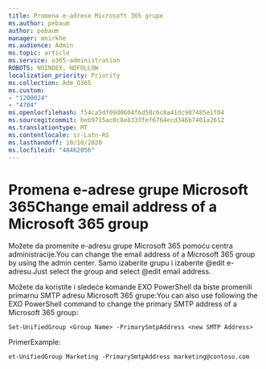 ```yaml
---
title: Promena e-adrese Microsoft 365 grupe
ms.author: pebaum
author: pebaum
manager: mnirkhe
ms.audience: Admin
ms.topic: article
ms.service: o365-administration
ROBOTS: NOINDEX, NOFOLLOW
localization_priority: Priority
ms.collection: Adm_O365
ms.custom:
- "1200024"
- "4704"
ms.openlocfilehash: f54ca5df09d0604f6d58c6c8a41dc907485e1f04
ms.sourcegitcommit: beb9715ac0c8e8333fef6764ecd346b7401a2612
ms.translationtype: MT
ms.contentlocale: sr-Latn-RS
ms.lasthandoff: 10/10/2020
ms.locfileid: "48462056"
---
```

# <a name="change-email-address-of-a-microsoft-365-group"></a><span data-ttu-id="d7fc9-102">Promena e-adrese grupe Microsoft 365</span><span class="sxs-lookup"><span data-stu-id="d7fc9-102">Change email address of a Microsoft 365 group</span></span>

<span data-ttu-id="d7fc9-103">Možete da promenite e-adresu grupe Microsoft 365 pomoću centra administracije.</span><span class="sxs-lookup"><span data-stu-id="d7fc9-103">You can change the email address of a Microsoft 365 group by using the admin center.</span></span> <span data-ttu-id="d7fc9-104">Samo izaberite grupu i izaberite @edit e-adresu.</span><span class="sxs-lookup"><span data-stu-id="d7fc9-104">Just select the group and select @edit email address.</span></span>

<span data-ttu-id="d7fc9-105">Možete da koristite i sledeće komande EXO PowerShell da biste promenili primarnu SMTP adresu Microsoft 365 grupe:</span><span class="sxs-lookup"><span data-stu-id="d7fc9-105">You can also use following the EXO PowerShell command to change the primary SMTP address of a Microsoft 365 group:</span></span>

`Set-UnifiedGroup <Group Name> -PrimarySmtpAddress <new SMTP Address>`

<span data-ttu-id="d7fc9-106">Primer</span><span class="sxs-lookup"><span data-stu-id="d7fc9-106">Example:</span></span>

`et-UnifiedGroup Marketing -PrimarySmtpAddress marketing@contoso.com`
